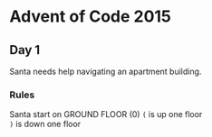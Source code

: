 # Advent of Code 2015

## Day 1

Santa needs help navigating an apartment building.  

### Rules
Santa start on GROUND FLOOR (0)
`(` is up one floor  
`)` is down one floor  



